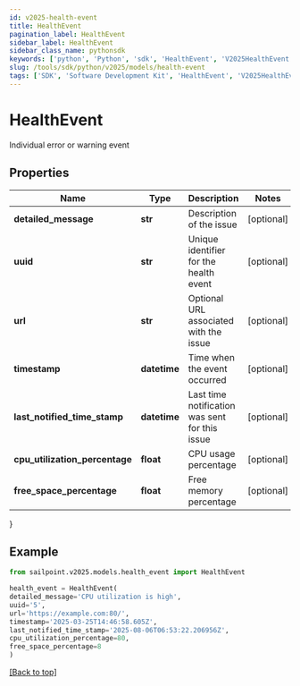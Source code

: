 ```yaml
---
id: v2025-health-event
title: HealthEvent
pagination_label: HealthEvent
sidebar_label: HealthEvent
sidebar_class_name: pythonsdk
keywords: ['python', 'Python', 'sdk', 'HealthEvent', 'V2025HealthEvent'] 
slug: /tools/sdk/python/v2025/models/health-event
tags: ['SDK', 'Software Development Kit', 'HealthEvent', 'V2025HealthEvent']
---
```


# HealthEvent

Individual error or warning event

## Properties

Name | Type | Description | Notes
------------ | ------------- | ------------- | -------------
**detailed_message** | **str** | Description of the issue | [optional] 
**uuid** | **str** | Unique identifier for the health event | [optional] 
**url** | **str** | Optional URL associated with the issue | [optional] 
**timestamp** | **datetime** | Time when the event occurred | [optional] 
**last_notified_time_stamp** | **datetime** | Last time notification was sent for this issue | [optional] 
**cpu_utilization_percentage** | **float** | CPU usage percentage | [optional] 
**free_space_percentage** | **float** | Free memory percentage | [optional] 
}

## Example

```python
from sailpoint.v2025.models.health_event import HealthEvent

health_event = HealthEvent(
detailed_message='CPU utilization is high',
uuid='5',
url='https://example.com:80/',
timestamp='2025-03-25T14:46:58.605Z',
last_notified_time_stamp='2025-08-06T06:53:22.206956Z',
cpu_utilization_percentage=80,
free_space_percentage=8
)

```
[[Back to top]](#) 

